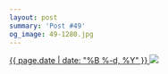 ```yaml
---
layout: post
summary: 'Post #49'
og_image: 49-1280.jpg
---
```


<p>
 <time>
  <a href="/49">
   {{ page.date | date: "%B %-d, %Y" }}
  </a>
 </time>
 <a href="/49">
  <img sizes="(min-width: 700px) 50vw, calc(100vw - 2rem)" src="{{ site.assets_url }}/49-640.jpg" srcset="{{ site.assets_url }}/49-1280.jpg 1280w, {{ site.assets_url }}/49-960.jpg 960w, {{ site.assets_url }}/49-640.jpg 640w, {{ site.assets_url }}/49-320.jpg 320w"/>
 </a>
</p>
